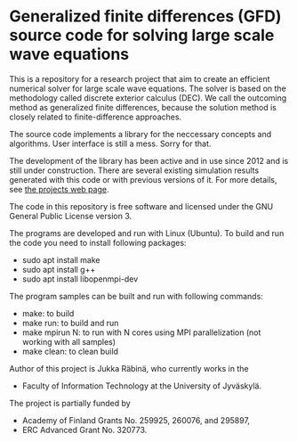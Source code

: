 # Generalized finite differences (GFD) source code for solving large scale wave equations

This is a repository for a research project that aim to create an efficient numerical solver for large scale wave equations. The solver is based on the methodology called discrete exterior calculus (DEC). We call the outcoming method as generalized finite differences, because the solution method is closely related to finite-difference approaches.

The source code implements a library for the neccessary concepts and algorithms. User interface is still a mess. Sorry for that.

The development of the library has been active and in use since 2012 and is still under construction. There are several existing simulation results generated with this code or with previous versions of it. For more details, see [the projects web page](https://sites.google.com/jyu.fi/gfd).

The code in this repository is free software and licensed under the GNU General Public License version 3.

The programs are developed and run with Linux (Ubuntu). To build and run the code you need to install following packages:
- sudo apt install make
- sudo apt install g++
- sudo apt install libopenmpi-dev

The program samples can be built and run with following commands: 
- make: to build
- make run: to build and run
- make mpirun N: to run with N cores using MPI parallelization (not working with all samples)
- make clean: to clean build

Author of this project is Jukka Räbinä, who currently works in the 
- Faculty of Information Technology at the University of Jyväskylä.

The project is partially funded by
- Academy of Finland Grants No. 259925, 260076, and 295897,
- ERC Advanced Grant No. 320773.
